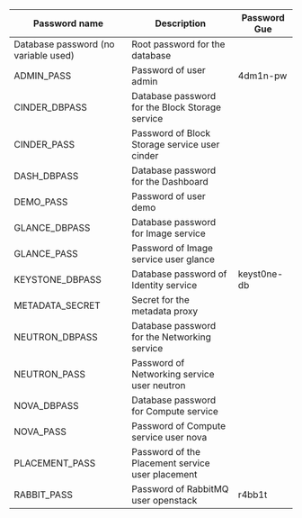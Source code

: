 | Password   name                        | Description                                        | Password Gue |
|----------------------------------------|----------------------------------------------------|--------------|
| Database password   (no variable used) | Root password for the database                     |              |
| ADMIN_PASS                             | Password of   user admin                           | 4dm1n-pw     |
| CINDER_DBPASS                          | Database password   for the Block Storage service  |              |
| CINDER_PASS                            | Password of Block   Storage service user cinder    |              |
| DASH_DBPASS                            | Database password   for the Dashboard              |              |
| DEMO_PASS                              | Password of   user demo                            |              |
| GLANCE_DBPASS                          | Database password   for Image service              |              |
| GLANCE_PASS                            | Password of Image   service user glance            |              |
| KEYSTONE_DBPASS                        | Database password   of Identity service            | keyst0ne-db  |
| METADATA_SECRET                        | Secret for the   metadata proxy                    |              |
| NEUTRON_DBPASS                         | Database password   for the Networking service     |              |
| NEUTRON_PASS                           | Password of   Networking service user neutron      |              |
| NOVA_DBPASS                            | Database password   for Compute service            |              |
| NOVA_PASS                              | Password of   Compute service user nova            |              |
| PLACEMENT_PASS                         | Password of the   Placement service user placement |              |
| RABBIT_PASS                            | Password of   RabbitMQ user openstack              | r4bb1t       |
